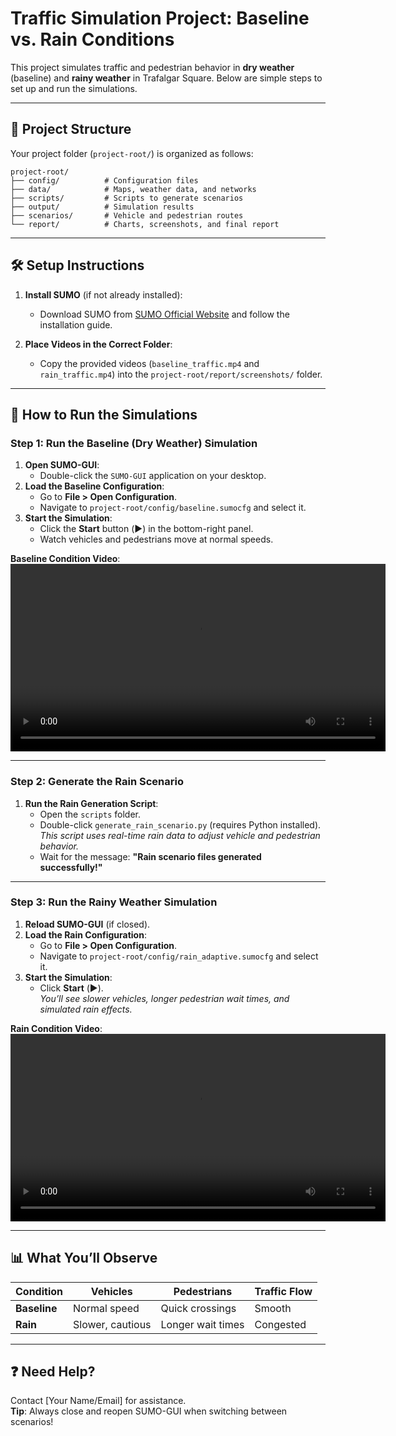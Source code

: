 # Traffic Simulation Project: Baseline vs. Rain Conditions

This project simulates traffic and pedestrian behavior in **dry weather** (baseline) and **rainy weather** in Trafalgar Square. Below are simple steps to set up and run the simulations.

---

## 📂 Project Structure
Your project folder (`project-root/`) is organized as follows:
```
project-root/
├── config/          # Configuration files
├── data/            # Maps, weather data, and networks
├── scripts/         # Scripts to generate scenarios
├── output/          # Simulation results
├── scenarios/       # Vehicle and pedestrian routes
└── report/          # Charts, screenshots, and final report
```

---

## 🛠️ Setup Instructions

1. **Install SUMO** (if not already installed):
   - Download SUMO from [SUMO Official Website](https://www.eclipse.org/sumo/) and follow the installation guide.

2. **Place Videos in the Correct Folder**:
   - Copy the provided videos (`baseline_traffic.mp4` and `rain_traffic.mp4`) into the `project-root/report/screenshots/` folder.

---

## 🚦 How to Run the Simulations

### Step 1: Run the **Baseline (Dry Weather)** Simulation
1. **Open SUMO-GUI**:
   - Double-click the `SUMO-GUI` application on your desktop.
2. **Load the Baseline Configuration**:
   - Go to **File > Open Configuration**.
   - Navigate to `project-root/config/baseline.sumocfg` and select it.
3. **Start the Simulation**:
   - Click the **Start** button (▶️) in the bottom-right panel.
   - Watch vehicles and pedestrians move at normal speeds.

**Baseline Condition Video**:  
<video controls width="600">
  <source src="https://ik.imagekit.io/alky8omp4/Baseline_condition.mp4" type="video/mp4">
  Your browser does not support the video tag.
</video>

---

### Step 2: Generate the Rain Scenario
1. **Run the Rain Generation Script**:
   - Open the `scripts` folder.
   - Double-click `generate_rain_scenario.py` (requires Python installed).  
     *This script uses real-time rain data to adjust vehicle and pedestrian behavior.*
   - Wait for the message: **"Rain scenario files generated successfully!"**

---

### Step 3: Run the **Rainy Weather** Simulation
1. **Reload SUMO-GUI** (if closed).
2. **Load the Rain Configuration**:
   - Go to **File > Open Configuration**.
   - Navigate to `project-root/config/rain_adaptive.sumocfg` and select it.
3. **Start the Simulation**:
   - Click **Start** (▶️).  
     *You’ll see slower vehicles, longer pedestrian wait times, and simulated rain effects.*

**Rain Condition Video**:  
<video controls width="600">
  <source src="./report/screenshots/rain_traffic.mp4" type="video/mp4">
  Your browser does not support the video tag.
</video>

---

## 📊 What You’ll Observe
| Condition       | Vehicles              | Pedestrians          | Traffic Flow         |
|-----------------|-----------------------|----------------------|----------------------|
| **Baseline**    | Normal speed          | Quick crossings      | Smooth               |
| **Rain**        | Slower, cautious      | Longer wait times    | Congested            |

---

## ❓ Need Help?
Contact [Your Name/Email] for assistance.  
**Tip**: Always close and reopen SUMO-GUI when switching between scenarios!
